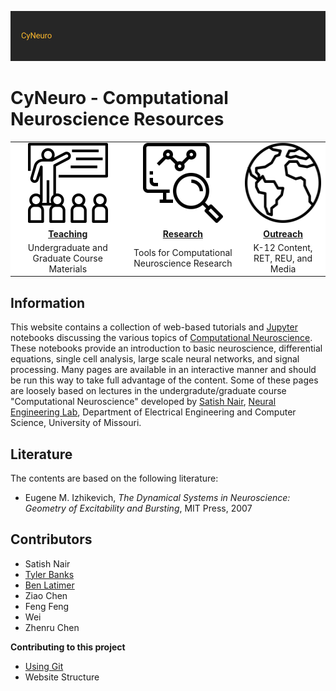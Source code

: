 ![](/images/cyneurologo2.png)

# CyNeuro - Computational Neuroscience Resources


<table style="border-color: white; background-color: white; margin-left: auto; margin-right: auto;" cellspacing="10" cellpadding="20">
<tbody>
<tr>
<td style="text-align: center;"><a href="/teaching"><img src="education.png" width="128" height="128" /></a></td>
<td style="text-align: center;"><a href="/research"><img src="research.png" width="128" height="128" /></a></td>
<td style="text-align: center;"><a href="/outreach"><img src="worldwide.png" width="128" height="128" /></a></td>
</tr>
<tr>
<td style="text-align: center;"><a href="/teaching"><strong>Teaching</strong></a></td>
<td style="text-align: center;"><a href="/research"><strong>Research</strong></a></td>
<td style="text-align: center;"><a href="/outreach"><strong>Outreach</strong></a></td>
</tr>
<tr>
<td style="text-align: center;">Undergraduate and Graduate Course Materials</td>
<td style="text-align: center;">Tools for Computational Neuroscience Research</td>
<td style="text-align: center;">K-12 Content, RET, REU, and Media</td>
</tr>
</tbody>
</table>


## Information

This website contains a collection of web-based tutorials and [Jupyter](https://jupyter.org/) notebooks discussing the various topics of [Computational Neuroscience](https://en.wikipedia.org/wiki/Computational_neuroscience). These notebooks provide an introduction to basic neuroscience, differential equations, single cell analysis, large scale neural networks, and signal processing. Many pages are available in an interactive manner and should be run this way to take full advantage of the content. Some of these pages are loosely based on lectures in the undergradute/graduate course "Computational Neuroscience" developed by [Satish Nair](https://engineering.missouri.edu/faculty/satish-s-nair/), [Neural Engineering Lab](https://engineering.missouri.edu/academics/eecs/neuro/), Department of Electrical Engineering and Computer Science, University of Missouri. 


## Literature

The contents are based on the following literature:

* Eugene M. Izhikevich, *The Dynamical Systems in Neuroscience: Geometry of Excitability and Bursting*, MIT Press, 2007

## Contributors

* Satish Nair
* [Tyler Banks](https://tylerbanks.net)
* [Ben Latimer](https://github.com/latimerb)
* Ziao Chen
* Feng Feng
* Wei 
* Zhenru Chen

**Contributing to this project**

* [Using Git](/general/git)
* Website Structure

